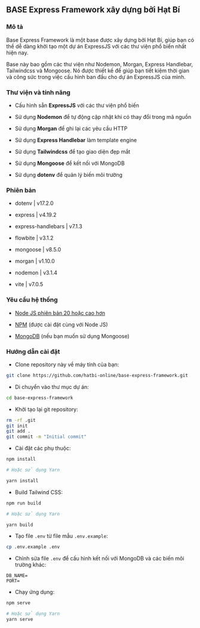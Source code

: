 ## BASE Express Framework xây dựng bởi Hạt Bí

### Mô tả

Base Express Framework là một base được xây dựng bởi Hạt Bí, giúp bạn có thể dễ dàng khởi tạo một dự án ExpressJS với các thư viện phổ biến nhất hiện nay.

Base này bao gồm các thư viện như Nodemon, Morgan, Express Handlebar, Tailwindcss và Mongoose. Nó được thiết kế để giúp bạn tiết kiệm thời gian và công sức trong việc cấu hình ban đầu cho dự án ExpressJS của mình.

### Thư viện và tính năng

- Cấu hình sẵn **ExpressJS** với các thư viện phổ biến

- Sử dụng **Nodemon** để tự động cập nhật khi có thay đổi trong mã nguồn

- Sử dụng **Morgan** để ghi lại các yêu cầu HTTP

- Sử dụng **Express Handlebar** làm template engine

- Sử dụng **Tailwindcss** để tạo giao diện đẹp mắt

- Sử dụng **Mongoose** để kết nối với MongoDB

- Sử dụng **dotenv** để quản lý biến môi trường

### Phiên bản

- dotenv | v17.2.0

- express | v4.19.2

- express-handlebars | v7.1.3

- flowbite | v3.1.2

- mongoose | v8.5.0

- morgan | v1.10.0

- nodemon | v3.1.4

- vite | v7.0.5

### Yêu cầu hệ thống

- [Node JS phiên bản 20 hoặc cao hơn](https://nodejs.org)

- [NPM](https://www.npmjs.com) (được cài đặt cùng với Node JS)

- [MongoDB](https://www.mongodb.com) (nếu bạn muốn sử dụng Mongoose)

### Hướng dẫn cài đặt

- Clone repository này về máy tính của bạn:

```bash
git clone https://github.com/hatbi-online/base-express-framework.git
```

- Di chuyển vào thư mục dự án:

```bash
cd base-express-framework
```

- Khởi tạo lại git repository:

```bash
rm -rf .git
git init
git add .
git commit -m "Initial commit"
```

- Cài đặt các phụ thuộc:

```bash
npm install

# Hoặc sử dụng Yarn

yarn install
```

- Build Tailwind CSS:

```bash
npm run build

# Hoặc sử dụng Yarn

yarn build
```

- Tạo file `.env` từ file mẫu `.env.example`:

```bash
cp .env.example .env
```

- Chỉnh sửa file `.env` để cấu hình kết nối với MongoDB và các biến môi trường khác:

```env
DB_NAME=
PORT=
```

- Chạy ứng dụng:

```bash
npm serve

# Hoặc sử dụng Yarn
yarn serve
```

